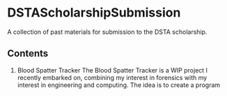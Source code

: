 # DSTAScholarshipSubmission
A collection of past materials for submission to the DSTA scholarship.

## Contents 
1. Blood Spatter Tracker
   The Blood Spatter Tracker is a WIP project I recently embarked on, combining my interest in forensics with my interest in engineering and computing. The idea is to create a program
